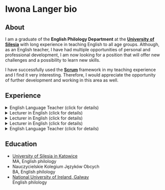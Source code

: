 # Iwona Langer bio

## About

I am a graduate of the **English Philology Department** at the **[University of Silesia](https://us.edu.pl)** with long experience in teaching English to all age groups. Although, as an English teacher, I have had multiple opportunities of personal and professional development, I am now looking for a position that will offer new challenges and a possibility to learn new skills.  
  
I have successfully used the **[Scrum](https://www.scrum.org)** framework in my teaching experience and I find it very interesting. Therefore, I would appreciate the opportunity of further development and working in this area as well.

## Experience

<details>
  <summary>English Language Teacher (click for details)</summary>
  I Zespół Ogólnokształcących Szkół Społecznych im. S. Konarskiego STO
  
  | Form of employment | from | to | period |
  |---|---|---|---|
  | Full-time | Oct 2005 | Present | 16 yrs 9 mos |
  
  Katowice, Woj. Śląskie, Polska
  </details>
  
<details>
  <summary>Lecturer in English (click for details)</summary>
  Teacher Training College of English, Sosnowiec
  
  | Form of employment | from | to | period |
  |---|---|---|---|
  | Full-time | Oct 1995 | Sep 2007 | 12 yrs |
  
  Sosnowiec, Woj. Śląskie, Polska
  </details>  
  
<details>
  <summary>Lecturer in English (click for details)</summary>
  Higher School of Marketing Management and Foreign Languages, Katowice 
  
  | Form of employment | from | to | period |
  |---|---|---|---|
  | Contract | Oct 1998 | Jun 2006 | 7 yrs 9 mos |
  
  Katowice, Woj. Śląskie, Polska
  </details>  
  
<details>
  <summary>Lecturer in English (click for details)</summary>
  Wyższa Szkoła Bankowa
  
  | Form of employment | from | to | period |
  |---|---|---|---|
  | Freelance | Oct 1995 | Jun 1997 | 1 yr 9 mos |
  
  Chorzów, Woj. Śląskie, Polska
  </details>  
  
<details>
  <summary>English Language Teacher (click for details)</summary>
  IV Liceum Ogólnokształcące im. Stanisława Staszica
  
  | Form of employment | from | to | period |
  |---|---|---|---|
  | Part-time | Sep 1993 | Aug 1996| 3 yrs |
  
  Sosnowiec, Woj. Śląskie, Polska
  </details> 
  
## Education
  
* [University of Silesia in Katowice](https://us.edu.pl)<br>
  MA, English philology
* Nauczycielskie Kolegium Języków Obcych<br>
  BA, English philology
* [National University of Ireland, Galway](https://www.nuigalway.ie)<br>
  English philology
